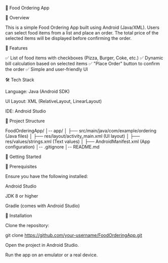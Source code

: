 🍕 Food Ordering App

📌 Overview

This is a simple Food Ordering App built using Android (Java/XML). Users can select food items from a list and place an order. The total price of the selected items will be displayed before confirming the order.

📱 Features

✅ List of food items with checkboxes (Pizza, Burger, Coke, etc.)
✅ Dynamic bill calculation based on selected items
✅ "Place Order" button to confirm the order
✅ Simple and user-friendly UI

🛠️ Tech Stack

Language: Java (Android SDK)

UI Layout: XML (RelativeLayout, LinearLayout)

IDE: Android Studio

📂 Project Structure

FoodOrderingApp/
│-- app/
│   ├── src/main/java/com/example/ordering (Java files)
│   ├── res/layout/activity_main.xml (UI layout)
│   ├── res/values/strings.xml (Text values)
│   ├── AndroidManifest.xml (App configuration)
│-- .gitignore
│-- README.md

🚀 Getting Started

🔹 Prerequisites

Ensure you have the following installed:

Android Studio

JDK 8 or higher

Gradle (comes with Android Studio)

🔹 Installation

Clone the repository:

git clone https://github.com/your-username/FoodOrderingApp.git

Open the project in Android Studio.

Run the app on an emulator or a real device.
